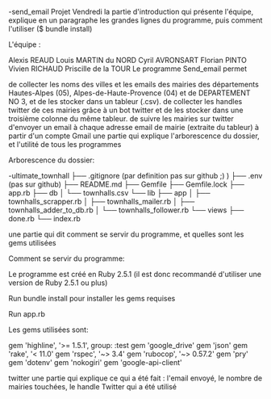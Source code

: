 -send_email
Projet Vendredi
la partie d'introduction qui présente l'équipe, explique en un paragraphe les grandes lignes du programme, puis comment l'utiliser ($ bundle install)


L'équipe :

Alexis REAUD
Louis MARTIN du NORD
Cyril AVRONSART
Florian PINTO
Vivien RICHAUD
Priscille de la TOUR
Le programme Send_email permet

de collecter les noms des villes et les emails des mairies des départements Hautes-Alpes (05), Alpes-de-Haute-Provence (04) et de DEPARTEMENT NO 3, et de les stocker dans un tableur (.csv).
de collecter les handles twitter de ces mairies grâce à un bot twitter et de les stocker dans une troisième colonne du même tableur.
de suivre les mairies sur twitter
d'envoyer un email à chaque adresse email de mairie (extraite du tableur) à partir d'un compte Gmail
une partie qui explique l'arborescence du dossier, et l'utilité de tous les programmes

Arborescence du dossier:

-ultimate_townhall 
├── .gitignore (par definition pas sur github ;) ) 
├── .env (pas sur github) ├── README.md 
├── Gemfile ├── Gemfile.lock 
├── app.rb ├── db │ └── townhalls.csv 
                    └── lib 
           ├── app │ ├── townhalls_scrapper.rb │ 
                     ├── townhalls_mailer.rb │ 
                     ├── townhalls_adder_to_db.rb │ 
                     └── townhalls_follower.rb 
           └── views ├── done.rb 
                     └── index.rb

une partie qui dit comment se servir du programme, et quelles sont les gems utilisées

Comment se servir du programme:

Le programme est créé en Ruby 2.5.1 (il est donc recommandé d'utiliser une version de Ruby 2.5.1 ou plus)

Run bundle install pour installer les gems requises

Run app.rb

Les gems utilisées sont:

gem 'highline', '>= 1.5.1', group: :test
gem 'google_drive'
gem 'json'
gem 'rake', '< 11.0'
gem 'rspec', '~> 3.4'
gem 'rubocop', '~> 0.57.2'
gem 'pry'
gem 'dotenv'
gem 'nokogiri'
gem 'google-api-client'

twitter
une partie qui explique ce qui a été fait : l'email envoyé, le nombre de mairies touchées, le handle Twitter qui a été utilisé
